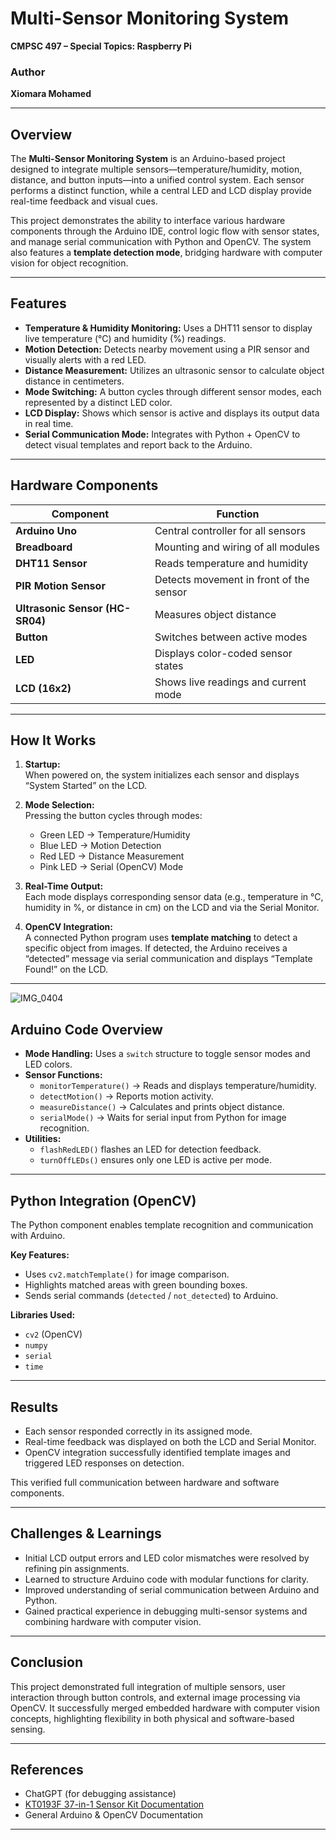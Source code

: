 
# Multi-Sensor Monitoring System

**CMPSC 497 – Special Topics: Raspberry Pi**

### Author
**Xiomara Mohamed**

---

## Overview

The **Multi-Sensor Monitoring System** is an Arduino-based project designed to integrate multiple sensors—temperature/humidity, motion, distance, and button inputs—into a unified control system. Each sensor performs a distinct function, while a central LED and LCD display provide real-time feedback and visual cues.  

This project demonstrates the ability to interface various hardware components through the Arduino IDE, control logic flow with sensor states, and manage serial communication with Python and OpenCV. The system also features a **template detection mode**, bridging hardware with computer vision for object recognition.

---

## Features

- **Temperature & Humidity Monitoring:** Uses a DHT11 sensor to display live temperature (°C) and humidity (%) readings.  
- **Motion Detection:** Detects nearby movement using a PIR sensor and visually alerts with a red LED.  
- **Distance Measurement:** Utilizes an ultrasonic sensor to calculate object distance in centimeters.  
- **Mode Switching:** A button cycles through different sensor modes, each represented by a distinct LED color.  
- **LCD Display:** Shows which sensor is active and displays its output data in real time.  
- **Serial Communication Mode:** Integrates with Python + OpenCV to detect visual templates and report back to the Arduino.  

---

## Hardware Components

| Component | Function |
|------------|-----------|
| **Arduino Uno** | Central controller for all sensors |
| **Breadboard** | Mounting and wiring of all modules |
| **DHT11 Sensor** | Reads temperature and humidity |
| **PIR Motion Sensor** | Detects movement in front of the sensor |
| **Ultrasonic Sensor (HC-SR04)** | Measures object distance |
| **Button** | Switches between active modes |
| **LED** | Displays color-coded sensor states |
| **LCD (16x2)** | Shows live readings and current mode |

---

## How It Works

1. **Startup:**  
   When powered on, the system initializes each sensor and displays “System Started” on the LCD.

2. **Mode Selection:**  
   Pressing the button cycles through modes:
   - Green LED → Temperature/Humidity  
   - Blue LED → Motion Detection  
   - Red LED → Distance Measurement  
   - Pink LED → Serial (OpenCV) Mode  

3. **Real-Time Output:**  
   Each mode displays corresponding sensor data (e.g., temperature in °C, humidity in %, or distance in cm) on the LCD and via the Serial Monitor.

4. **OpenCV Integration:**  
   A connected Python program uses **template matching** to detect a specific object from images. If detected, the Arduino receives a “detected” message via serial communication and displays “Template Found!” on the LCD.

---
![IMG_0404](https://github.com/user-attachments/assets/ed98c4c3-e2d7-48b3-94fb-bb1db362f023)

## Arduino Code Overview

- **Mode Handling:** Uses a `switch` structure to toggle sensor modes and LED colors.  
- **Sensor Functions:**  
  - `monitorTemperature()` → Reads and displays temperature/humidity.  
  - `detectMotion()` → Reports motion activity.  
  - `measureDistance()` → Calculates and prints object distance.  
  - `serialMode()` → Waits for serial input from Python for image recognition.  
- **Utilities:**  
  - `flashRedLED()` flashes an LED for detection feedback.  
  - `turnOffLEDs()` ensures only one LED is active per mode.  

---

## Python Integration (OpenCV)

The Python component enables template recognition and communication with Arduino.

**Key Features:**
- Uses `cv2.matchTemplate()` for image comparison.  
- Highlights matched areas with green bounding boxes.  
- Sends serial commands (`detected` / `not_detected`) to Arduino.  

**Libraries Used:**
- `cv2` (OpenCV)  
- `numpy`  
- `serial`  
- `time`  

---

## Results

- Each sensor responded correctly in its assigned mode.  
- Real-time feedback was displayed on both the LCD and Serial Monitor.  
- OpenCV integration successfully identified template images and triggered LED responses on detection.  

This verified full communication between hardware and software components.

---

## Challenges & Learnings

- Initial LCD output errors and LED color mismatches were resolved by refining pin assignments.  
- Learned to structure Arduino code with modular functions for clarity.  
- Improved understanding of serial communication between Arduino and Python.  
- Gained practical experience in debugging multi-sensor systems and combining hardware with computer vision.

---

## Conclusion

This project demonstrated full integration of multiple sensors, user interaction through button controls, and external image processing via OpenCV. It successfully merged embedded hardware with computer vision concepts, highlighting flexibility in both physical and software-based sensing.

---

## References
- ChatGPT (for debugging assistance)  
- [KT0193F 37-in-1 Sensor Kit Documentation](https://kt0193f-37-in-1-sensor-kit.readthedocs.io/en/latest/KT0193F.html#component-list)  
- General Arduino & OpenCV Documentation

---

